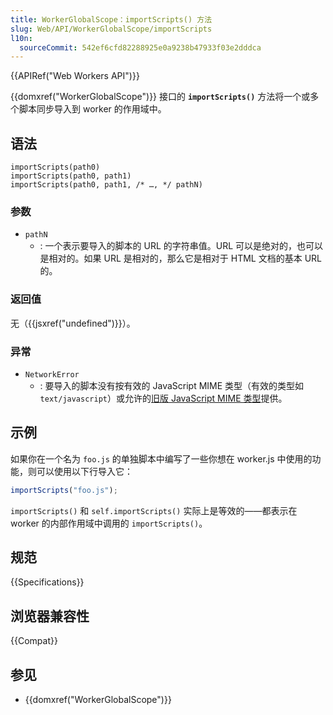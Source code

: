 ```yaml
---
title: WorkerGlobalScope：importScripts() 方法
slug: Web/API/WorkerGlobalScope/importScripts
l10n:
  sourceCommit: 542ef6cfd82288925e0a9238b47933f03e2dddca
---
```


{{APIRef("Web Workers API")}}

{{domxref("WorkerGlobalScope")}} 接口的 **`importScripts()`** 方法将一个或多个脚本同步导入到 worker 的作用域中。

## 语法

```js-nolint
importScripts(path0)
importScripts(path0, path1)
importScripts(path0, path1, /* …, */ pathN)
```

### 参数

- `pathN`
  - : 一个表示要导入的脚本的 URL 的字符串值。URL 可以是绝对的，也可以是相对的。如果 URL 是相对的，那么它是相对于 HTML 文档的基本 URL 的。

### 返回值

无（{{jsxref("undefined")}}）。

### 异常

- `NetworkError`
  - : 要导入的脚本没有按有效的 JavaScript MIME 类型（有效的类型如 `text/javascript`）或允许的[旧版 JavaScript MIME 类型](/zh-CN/docs/Web/HTTP/Basics_of_HTTP/MIME_types#遗留的_javascript_mime_类型)提供。

## 示例

如果你在一个名为 `foo.js` 的单独脚本中编写了一些你想在 worker.js 中使用的功能，则可以使用以下行导入它：

```js
importScripts("foo.js");
```

`importScripts()` 和 `self.importScripts()` 实际上是等效的——都表示在 worker 的内部作用域中调用的 `importScripts()`。

## 规范

{{Specifications}}

## 浏览器兼容性

{{Compat}}

## 参见

- {{domxref("WorkerGlobalScope")}}
